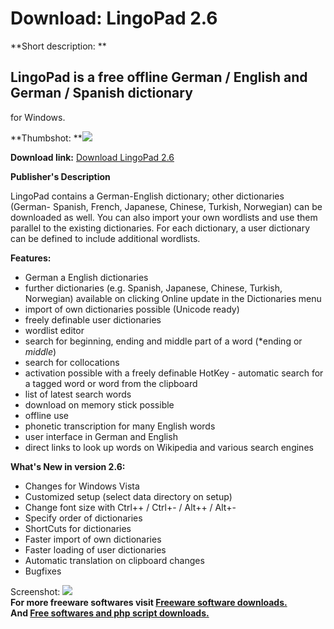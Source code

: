 # Download: LingoPad 2.6

**Short description: **

## LingoPad is a free offline German / English and German / Spanish dictionary
for Windows.

  
**Thumbshot: **![](http://www.freewarefiles.com/screenshot/lingopad_md.gif)   
  
**Download link:** [Download LingoPad 2.6](http://freesoftwares.boysofts.com/LingoPad_program_20599.html)  
  

**Publisher's Description**  
  

LingoPad contains a German-English dictionary; other dictionaries (German-
Spanish, French, Japanese, Chinese, Turkish, Norwegian) can be downloaded as
well. You can also import your own wordlists and use them parallel to the
existing dictionaries. For each dictionary, a user dictionary can be defined
to include additional wordlists.

**Features:**

  * German a English dictionaries 
  * further dictionaries (e.g. Spanish, Japanese, Chinese, Turkish, Norwegian) available on clicking Online update in the Dictionaries menu 
  * import of own dictionaries possible (Unicode ready) 
  * freely definable user dictionaries 
  * wordlist editor 
  * search for beginning, ending and middle part of a word (*ending or *middle*) 
  * search for collocations 
  * activation possible with a freely definable HotKey - automatic search for a tagged word or word from the clipboard 
  * list of latest search words 
  * download on memory stick possible 
  * offline use 
  * phonetic transcription for many English words 
  * user interface in German and English 
  * direct links to look up words on Wikipedia and various search engines 

**What's New in version 2.6:**

  * Changes for Windows Vista 
  * Customized setup (select data directory on setup) 
  * Change font size with Ctrl++ / Ctrl+- / Alt++ / Alt+- 
  * Specify order of dictionaries 
  * ShortCuts for dictionaries 
  * Faster import of own dictionaries 
  * Faster loading of user dictionaries 
  * Automatic translation on clipboard changes 
  * Bugfixes 

  
  
Screenshot: ![](http://www.freewarefiles.com/screenshot/lingopad.gif)  
**For more freeware softwares visit [Freeware software downloads.](http://freesoftwares.boysofts.com/)**   
**And [Free softwares and php script downloads.](http://www.boysofts.com/)**


